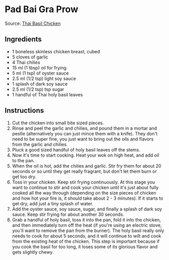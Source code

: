 # Pad Bai Gra Prow #

Source: [Thai Basil Chicken](https://www.eatingthaifood.com/thai-basil-chicken-recipe-pad-kra-pao-gai/)

## Ingredients ##
* 1 boneless skinless chicken breast, cubed
* 5 cloves of garlic
* 4 Thai chilies
* 15 ml (1 tbsp) oil for frying
* 5 ml (1 tsp) of oyster sauce
* 2.5 ml (1/2 tsp) light soy sauce
* 1 splash of dark soy sauce
* 2.5 ml (1/2 tsp) tsp sugar
* 1 handful of Thai holy basil leaves

## Instructions ##
1. Cut the chicken into small bite sized pieces.
1. Rinse and peel the garlic and chilies, and pound them in a mortar and pestle (alternatively you can just mince them with a knife). They don't need to be super fine, you just want to bring out the oils and flavors from the garlic and chilies.
1. Pluck a good sized handful of holy basil leaves off the stems.
1. Now it's time to start cooking. Heat your wok on high heat, and add oil to the pan.
1. When the oil is hot, add the chilies and garlic. Stir fry them for about 20 seconds or so until they get really fragrant, but don't let them burn or get too dry.
1. Toss in your chicken. Keep stir frying continuously. At this stage you want to continue to stir and cook your chicken until it's just about fully cooked all the way through (depending on the size pieces of chicken and how hot your fire is, it should take about 2 - 3 minutes). If it starts to get dry, add just a tiny splash of water.
1. Add the oyster sauce, soy sauce, sugar, and finally a splash of dark soy sauce. Keep stir frying for about another 30 seconds.
1. Grab a handful of holy basil, toss it into the pan, fold it into the chicken, and then immediately turn off the heat (if you're using an electric stove, you'll want to remove the pan from the burner). The holy basil really only needs to cook for about 5 seconds, and it will continue to wilt and cook from the existing heat of the chicken. This step is important because if you cook the basil for too long, it loses some of its glorious flavor and gets slightly chewy.
